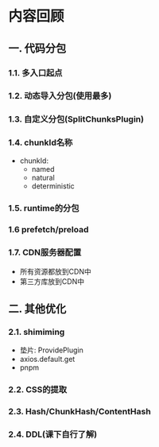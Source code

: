 # 内容回顾

## 一. 代码分包

### 1.1. 多入口起点





### 1.2. 动态导入分包(使用最多)







### 1.3. 自定义分包(SplitChunksPlugin)







### 1.4. chunkId名称

* chunkId:
  * named
  * natural
  * deterministic





### 1.5. runtime的分包







### 1.6 prefetch/preload







### 1.7. CDN服务器配置

* 所有资源都放到CDN中
* 第三方库放到CDN中





## 二. 其他优化

### 2.1. shimiming

* 垫片: ProvidePlugin
* axios.default.get
* pnpm







### 2.2. CSS的提取







### 2.3. Hash/ChunkHash/ContentHash







### 2.4. DDL(课下自行了解)







